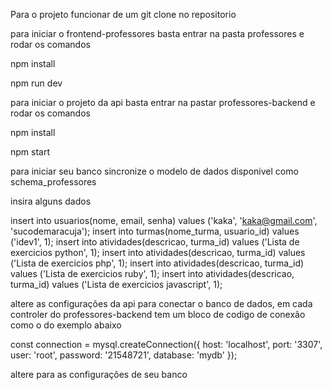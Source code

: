 Para o projeto funcionar de um git clone no repositorio

para iniciar o frontend-professores basta entrar na pasta professores e rodar os comandos

npm install

npm run dev

para iniciar o projeto da api basta entrar na pastar professores-backend e rodar os comandos

npm install

npm start

para iniciar seu banco sincronize o modelo de dados disponivel como schema_professores

insira alguns dados 

insert into usuarios(nome, email, senha) values ('kaka', 'kaka@gmail.com', 'sucodemaracuja');
insert into turmas(nome_turma, usuario_id) values ('idev1', 1);
insert into atividades(descricao, turma_id) values ('Lista de exercicios python', 1);
insert into atividades(descricao, turma_id) values ('Lista de exercicios php', 1);
insert into atividades(descricao, turma_id) values ('Lista de exercicios ruby', 1);
insert into atividades(descricao, turma_id) values ('Lista de exercicios javascript', 1);

altere as configurações da api para conectar o banco de dados, em cada controler do professores-backend tem um bloco de codigo de conexão como o do exemplo abaixo 

const connection = mysql.createConnection({
    host: 'localhost',
    port: '3307',
    user: 'root',
    password: '21548721',
    database: 'mydb'
});

altere para as configurações de seu banco

